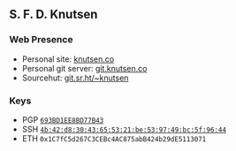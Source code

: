 ## S. F. D. Knutsen
### Web Presence
- Personal site: [knutsen.co](https://knutsen.co)
- Personal git server: [git.knutsen.co](https://git.knutsen.co/)
- Sourcehut: [git.sr.ht/~knutsen](https://git.sr.ht/~knutsen)

### Keys
- PGP [`693BD1EE8BD77B43`](https://knutsen.co/keys/pgp_4096_rsa.pub)
- SSH [`4b:42:d8:30:43:65:53:21:be:53:97:49:bc:5f:96:44`](https://knutsen.co/keys/ssh_4096_rsa.pub)
- ETH `0x1C7fC5d267C3CEBc4AC875abB424b29dE5113071`
